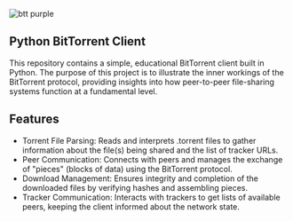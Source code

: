 ![btt purple](https://github.com/user-attachments/assets/c1ba727b-9d86-4fbc-be66-acedf0ea91cf)

## Python BitTorrent Client

This repository contains a simple, educational BitTorrent client built in Python. The purpose of this project is to illustrate the inner workings of the BitTorrent protocol, providing insights into how peer-to-peer file-sharing systems function at a fundamental level.

## Features

* Torrent File Parsing: Reads and interprets .torrent files to gather information about the file(s) being shared and the list of tracker URLs.
* Peer Communication: Connects with peers and manages the exchange of "pieces" (blocks of data) using the BitTorrent protocol.
* Download Management: Ensures integrity and completion of the downloaded files by verifying hashes and assembling pieces.
* Tracker Communication: Interacts with trackers to get lists of available peers, keeping the client informed about the network state.


